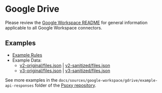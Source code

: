# Google Drive

Please review the [Google Workspace README](../README.md) for general information applicable to
all Google Workspace connectors.


## Examples

- [Example Rules](gdrive.yaml)
- Example Data:
  - [v2-original/files.json](example-api-responses/v2-original/files.json) |
        [v2-sanitized/files.json](example-api-responses/v2-sanitized/files.json)
  - [v3-original/files.json](example-api-responses/v3-original/files.json) |
      [v3-sanitized/files.json](example-api-responses/v3-sanitized/files.json)

See more examples in the `docs/sources/google-workspace/gdrive/example-api-responses` folder
of the [Psoxy repository](https://github.com/Worklytics/psoxy).
